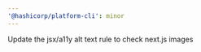 ```yaml
---
'@hashicorp/platform-cli': minor
---
```


Update the jsx/a11y alt text rule to check next.js images
